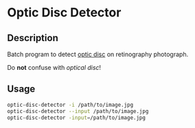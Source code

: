 # Optic Disc Detector
## Description
Batch program to detect
[optic disc](https://en.wikipedia.org/wiki/Optic_disc) on retinography
photograph.

Do **not** confuse with *optical disc*!

## Usage
```bash
optic-disc-detector -i /path/to/image.jpg
optic-disc-detector --input /path/to/image.jpg
optic-disc-detector -input=/path/to/image.jpg
```